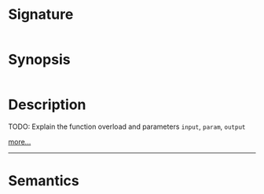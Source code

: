 # Signature
```vikid-signature
```

# Synopsis
```vikid-synopsis
```

# Description
TODO: Explain the function overload and parameters `input`, `param`, `output`

[more...](param)

----
# Semantics